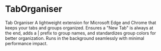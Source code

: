 # TabOrganiser
Tab Organiser A lightweight extension for Microsoft Edge and Chrome that keeps your tabs and groups organized. Ensures a "New Tab" is always at the end, adds a | prefix to group names, and standardizes group colors for better organization. Runs in the background seamlessly with minimal performance impact.
